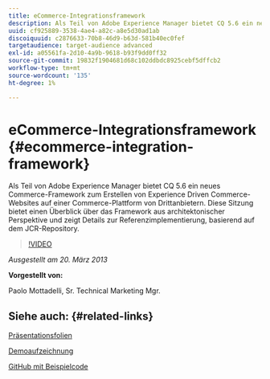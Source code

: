 ```yaml
---
title: eCommerce-Integrationsframework
description: Als Teil von Adobe Experience Manager bietet CQ 5.6 ein neues Commerce-Framework zum Erstellen von Experience Driven Commerce-Websites auf einer Commerce-Plattform von Drittanbietern. Diese Sitzung bietet einen Überblick über das Framework aus architektonischer Perspektive und zeigt einige Details zur Referenzimplementierung, basierend auf dem JCR-Repository.
uuid: cf925889-3538-4ae4-a82c-a8e5d30ad1ab
discoiquuid: c2876633-70b8-46d9-b63d-581b40ec0fef
targetaudience: target-audience advanced
exl-id: a05561fa-2d10-4a9b-9618-b93f9dd0ff32
source-git-commit: 19832f1904681d68c102ddbdc8925cebf5dffcb2
workflow-type: tm+mt
source-wordcount: '135'
ht-degree: 1%

---
```


# eCommerce-Integrationsframework {#ecommerce-integration-framework}

Als Teil von Adobe Experience Manager bietet CQ 5.6 ein neues Commerce-Framework zum Erstellen von Experience Driven Commerce-Websites auf einer Commerce-Plattform von Drittanbietern. Diese Sitzung bietet einen Überblick über das Framework aus architektonischer Perspektive und zeigt Details zur Referenzimplementierung, basierend auf dem JCR-Repository.

>[!VIDEO](https://video.tv.adobe.com/v/19577/?quality=9)

*Ausgestellt am 20. März 2013*

**Vorgestellt von:**

Paolo Mottadelli, Sr. Technical Marketing Mgr.

## Siehe auch: {#related-links}

[Präsentationsfolien](https://www.slideshare.net/paolomoz/aem-cq-ecommerce-framework)

[Demoaufzeichnung](https://vimeo.com/62251523)

[GitHub mit Beispielcode](https://github.com/paolomoz/cq-commerce-impl-sample)
